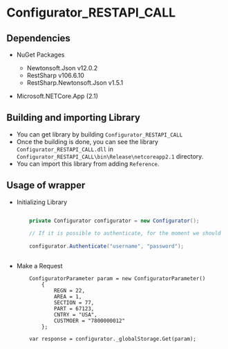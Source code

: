 # Configurator_RESTAPI_CALL

## Dependencies
- NuGet Packages

  - Newtonsoft.Json v12.0.2
  - RestSharp v106.6.10
  - RestSharp.Newtonsoft.Json v1.5.1
  
- Microsoft.NETCore.App (2.1)

## Building and importing Library 

 - You can get library by building `Configurator_RESTAPI_CALL`
 - Once the building is done, you can see the library `Configurator_RESTAPI_CALL.dll` in `Configurator_RESTAPI_CALL\bin\Release\netcoreapp2.1` directory.
 - You can import this library from adding `Reference`.

## Usage of wrapper

- Initializing Library
    
    ```c#
	
		private Configurator configurator = new Configurator();
		
		// If it is possible to authenticate, for the moment we should skip this.
		
		configurator.Authenticate("username", "password");
		
    ```
	
- Make a Request
    
    ```
		ConfiguratorParameter param = new ConfiguratorParameter()
            {
                REGN = 22,
                AREA = 1,
                SECTION = 77,
                PART = 67123,
                CNTRY = "USA",
                CUSTMOER = "7800000012"
            };

        var response = configurator._globalStorage.Get(param);
	```